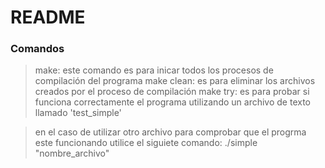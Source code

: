 # README

### Comandos
> make: este comando es para inicar todos los procesos de compilación del programa
> make clean: es para eliminar los archivos creados por el proceso de compilación
> make try: es para probar si funciona correctamente el programa utilizando un archivo de texto llamado 'test_simple'

> en el caso de utilizar otro archivo para comprobar que el progrma este funcionando utilice el siguiete comando:
> ./simple "nombre_archivo"
